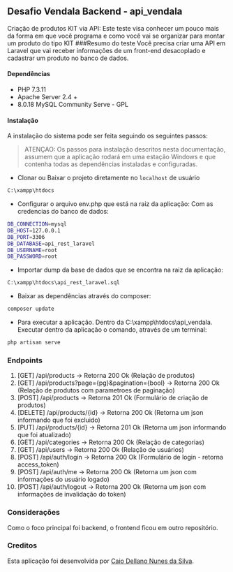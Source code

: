 ## Desafio Vendala Backend - api_vendala
Criação de produtos KIT via API:
Este teste visa conhecer um pouco mais da forma em que você programa e como você vai se organizar para montar um produto do tipo KIT
###Resumo do teste
Você precisa criar uma API em Laravel que vai receber informações de um front-end desacoplado e cadastrar um produto no banco de dados.
#### Dependências
* PHP 7.3.11
* Apache Server 2.4 +
* 8.0.18 MySQL Community Serve - GPL
#### Instalação
A instalação do sistema pode ser feita seguindo os seguintes passos:
> ATENÇAO: Os passos para instalação descritos nesta documentação, assumem que a aplicação rodará em uma estação Windows e que contenha todas as dependências instaladas e configuradas.

* Clonar ou Baixar o projeto diretamente no `localhost` de usuário
```bash
C:\xampp\htdocs
```
* Configurar o arquivo env.php que está na raiz da aplicação:
   Com as credencias do banco de dados:
```bash
DB_CONNECTION=mysql
DB_HOST=127.0.0.1
DB_PORT=3306
DB_DATABASE=api_rest_laravel
DB_USERNAME=root
DB_PASSWORD=root
```
* Importar dump da base de dados que se encontra na raiz da aplicação:
```bash
C:\xampp\htdocs\api_rest_laravel.sql
```
* Baixar as dependências através do composer:
```bash
composer update
```
* Para executar a aplicação. Dentro da C:\xampp\htdocs\api_vendala.
Executar dentro da aplicação o comando, através de um terminal:
```bash
php artisan serve
```
### Endpoints
1. [GET] /api/products -> Retorna 200 Ok (Relação de produtos)
2. [GET] /api/products?page={pg}&pagination={bool} -> Retorna 200 Ok (Relação de produtos com parametroes de paginação)
3. [POST] /api/products -> Retorna 201 Ok (Formulário de criação de produtos)
4. [DELETE] /api/products/{id} -> Retorna 200 Ok (Retorna um json informando que foi excluido)
5. [PUT] /api/products/{id} -> Retorna 201 Ok (Retorna um json informando que foi atualizado)
6. [GET] /api/categories -> Retorna 200 Ok (Relação de categorias)
7. [GET] /api/users -> Retorna 200 Ok (Relação de usuários)
8. [POST] /api/auth/login -> Retorna 200 Ok (Formulário de login - retorna access_token)
9. [POST] /api/auth/me -> Retorna 200 Ok (Retorna um json com informações do usuário logado)
10. [POST] /api/auth/logout -> Retorna 200 Ok (Retorna um json com informações de invalidação do token)

### Considerações
Como o foco principal foi backend, o frontend ficou em outro repositório.
### Creditos
Esta aplicação foi desenvolvida por [Caio Dellano Nunes da Silva](mailto:bladellano@gmail.com).
